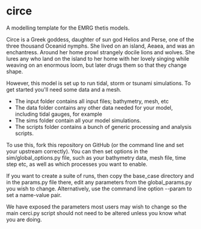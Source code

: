 circe
=======

A modelling template for the EMRG thetis models.

Circe is a Greek goddess, daughter of sun god Helios and Perse, 
one of the three thousand Oceanid nymphs. She lived on an 
island, Aeaea, and was an enchantress. Around her home prowl 
strangely docile lions and wolves. She lures any who land on 
the island to her home with her lovely singing while weaving 
on an enormous loom, but later drugs them so that they change shape.

However, this model is set up to run tidal, storm or tsunami
simulations. To get started you'll need some data and a mesh.

 - The input folder contains all input files; bathymetry, mesh, etc
 - The data folder contains any other data needed for your
model, including tidal gauges, for example
 - The sims folder contain all your model simulations.
 - The scripts folder contains a bunch of generic processing
and analysis scripts.

To use this, fork this repository on GitHub (or the command line and set your
upstream correctly). You can then set options in the sim/global\_options.py
file, such as your bathymetry data, mesh file, time step etc, as well as which 
processes you want to enable.

If you want to create a suite of runs, then copy the base\_case
directory and in the params.py file there, edit any parameters from the global\_params.py
you wish to change.
Alternatively, use the command line option --param to set a name-value pair. 

We have exposed the parameters most users may wish to change so the main cerci.py
script should not need to be altered unless you know what you are doing.
